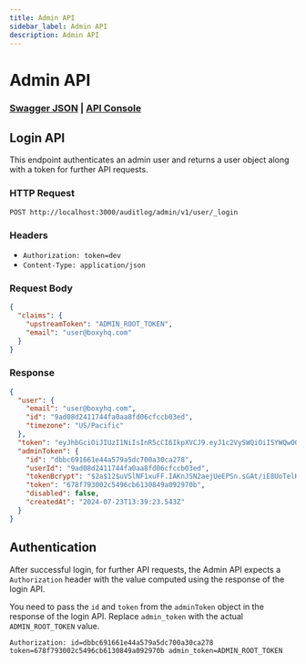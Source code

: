 ```yaml
---
title: Admin API
sidebar_label: Admin API
description: Admin API
---
```


# Admin API

### [Swagger JSON](http://localhost:3000/auditlog/admin/v1/swagger.json) | [API Console](https://retraced.readme.io/v1.0/reference)

## Login API

This endpoint authenticates an admin user and returns a user object along with a token for further API requests.

### HTTP Request

`POST http://localhost:3000/auditlog/admin/v1/user/_login`

### Headers

- `Authorization: token=dev`
- `Content-Type: application/json`

### Request Body

```json
{
  "claims": {
    "upstreamToken": "ADMIN_ROOT_TOKEN",
    "email": "user@boxyhq.com"
  }
}
```

### Response

```json
{
  "user": {
    "email": "user@boxyhq.com",
    "id": "9ad08d2411744fa0aa8fd06cfccb03ed",
    "timezone": "US/Pacific"
  },
  "token": "eyJhbGciOiJIUzI1NiIsInR5cCI6IkpXVCJ9.eyJ1c2VySWQiOiI5YWQwOGQyNDExNzQ0ZmEwYWE4ZmQwNmNmY2NiMDNlZCIsImlhdCI6MTcyMTc0MTk2MywiZXhwIjoxNzIzNTU2MzYzfQ.yG0pyL1zOfEiRSW8MAD_nx8SXQJ68ApBzKYUDup9mdk",
  "adminToken": {
    "id": "dbbc691661e44a579a5dc700a30ca278",
    "userId": "9ad08d2411744fa0aa8fd06cfccb03ed",
    "tokenBcrypt": "$2a$12$uVSlNF1xuFF.IAKnJSN2aejUeEPSn.sGAt/iE8UoTelH3FrIu7ju2",
    "token": "678f793002c5496cb6130849a092970b",
    "disabled": false,
    "createdAt": "2024-07-23T13:39:23.543Z"
  }
}
```

## Authentication

After successful login, for further API requests, the Admin API expects a `Authorization` header with the value computed using the response of the login API.

You need to pass the `id` and `token` from the `adminToken` object in the response of the login API. Replace `admin_token` with the actual `ADMIN_ROOT_TOKEN` value.

```
Authorization: id=dbbc691661e44a579a5dc700a30ca278 token=678f793002c5496cb6130849a092970b admin_token=ADMIN_ROOT_TOKEN
```
